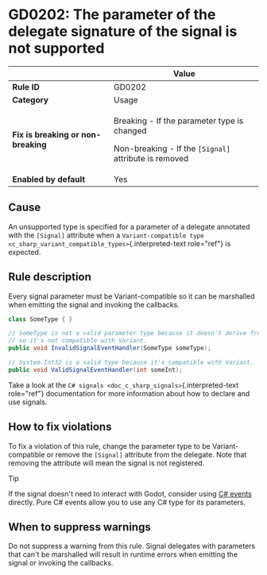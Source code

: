 # GD0202: The parameter of the delegate signature of the signal is not supported

<table>
<thead>
<tr>
<th></th>
<th>Value</th>
</tr>
</thead>
<tbody>
<tr>
<td><strong>Rule ID</strong></td>
<td>GD0202</td>
</tr>
<tr>
<td><strong>Category</strong></td>
<td>Usage</td>
</tr>
<tr>
<td><strong>Fix is breaking or non-breaking</strong></td>
<td><p>Breaking - If the parameter type is changed</p>
<p>Non-breaking - If the <code>[Signal]</code> attribute is
removed</p></td>
</tr>
<tr>
<td><strong>Enabled by default</strong></td>
<td>Yes</td>
</tr>
</tbody>
</table>

## Cause

An unsupported type is specified for a parameter of a delegate annotated
with the `[Signal]` attribute when a
`Variant-compatible type <c_sharp_variant_compatible_types>`{.interpreted-text
role="ref"} is expected.

## Rule description

Every signal parameter must be Variant-compatible so it can be
marshalled when emitting the signal and invoking the callbacks.

``` csharp
class SomeType { }

// SomeType is not a valid parameter type because it doesn't derive from GodotObject,
// so it's not compatible with Variant.
public void InvalidSignalEventHandler(SomeType someType);

// System.Int32 is a valid type because it's compatible with Variant.
public void ValidSignalEventHandler(int someInt);
```

Take a look at the `C# signals <doc_c_sharp_signals>`{.interpreted-text
role="ref"} documentation for more information about how to declare and
use signals.

## How to fix violations

To fix a violation of this rule, change the parameter type to be
Variant-compatible or remove the `[Signal]` attribute from the delegate.
Note that removing the attribute will mean the signal is not registered.

> [!TIP]
> If the signal doesn\'t need to interact with Godot, consider using [C#
> events](https://learn.microsoft.com/en-us/dotnet/csharp/programming-guide/events/)
> directly. Pure C# events allow you to use any C# type for its
> parameters.

## When to suppress warnings

Do not suppress a warning from this rule. Signal delegates with
parameters that can\'t be marshalled will result in runtime errors when
emitting the signal or invoking the callbacks.
